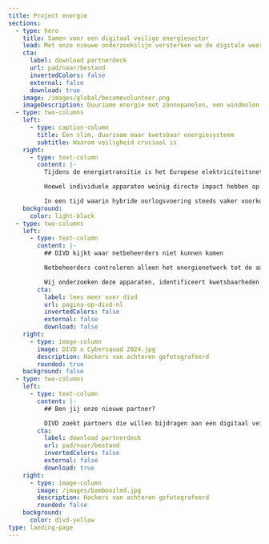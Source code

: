 ```yaml
---
title: Project energie
sections:
  - type: hero
    title: Samen voor een digitaal veilige energiesector
    lead: Met onze nieuwe onderzoekslijn versterken we de digitale weerbaarheid van het steeds kwetsbaarder wordende energiesysteem.
    cta:
      label: download partnerdeck
      url: pad/naar/bestand
      invertedColors: false
      external: false
      download: true
    image: /images/global/becomevolunteer.png
    imageDescription: Duurzame energie met zonnepanelen, een windmolen en EV laadpaal
  - type: two-columns
    left:
      - type: caption-column
        title: Een slim, duurzaam maar kwetsbaar energiesysteem
        subtitle: Waarom veiligheid cruciaal is
    right:
      - type: text-column
        content: |-
          Tijdens de energietransitie is het Europese elektriciteitsnetwerk uitgegroeid tot een complex ‘smart grid’. Hierin zijn consumenten niet langer alleen gebruikers, maar ook producenten van energie. Steeds meer apparaten zoals zonnepanelen, laadpalen, warmtepompen en slimme meters, zijn slim en met elkaar verbonden. Dit biedt grote kansen voor verduurzaming en innovatie, maar maakt het systeem ook kwetsbaarder voor schaalbare digitale aanvallen. 

          Hoewel individuele apparaten weinig directe impact hebben op het elektriciteitsnetwerk, kan grootschalige manipulatie door kwaadwillenden wel degelijk het elektriciteitsnetwerk ontwrichten en in sommige gevallen leiden tot een black-out op (inter)nationale schaal. Dit maakt het eerdergenoemde ‘smart grid’ kwetsbaar voor verstoring en angstzaaierij. 

          In een tijd waarin hybride oorlogsvoering steeds vaker voorkomt, groeit het besef dat samenwerking tussen alle betrokken partijen essentieel is om mogelijke ontwrichting van onze energievoorziening te voorkomen.*
    background:
      color: light-black
  - type: two-columns
    left:
      - type: text-column
        content: |-
          ## DIVD kijkt waar netbeheerders niet kunnen komen

          Netbeheerders controleren alleen het energienetwerk tot de aansluiting, terwijl de grootste risico’s in slimme apparaten achter de meter liggen. DIVD kan en mag wel tot achter de aansluiting onderzoek verrichten. 

          Wij onderzoeken deze apparaten, identificeert kwetsbaarheden en informeert fabrikanten om misbruik te voorkomen.
        cta:
          label: lees meer over divd
          url: pagina-op-divd-nl
          invertedColors: false
          external: false
          download: false
    right:
      - type: image-column
        image: DIVD x Cybersquad 2024.jpg
        description: Hackers van achteren gefotografeerd
        rounded: true
    background: false
  - type: two-columns
    left:
      - type: text-column
        content: |-
          ## Ben jij onze nieuwe partner?

          DIVD zoekt partners die willen bijdragen aan een digitaal veiliger energiesysteem. Daarom nodigen we bedrijven, experts en professionals uit om expertise, apparatuur of onderzoekscapaciteit beschikbaar te stellen. Download ons sponsordeck voor meer informatie
        cta:
          label: download partnerdeck
          url: pad/naar/bestand
          invertedColors: false
          external: false
          download: true
    right:
      - type: image-column
        image: /images/bamboozled.jpg
        description: Hackers van achteren gefotografeerd
        rounded: false
    background:
      color: divd-yellow
type: landing-page
---
```

